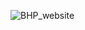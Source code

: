 ![BHP_website](https://github.com/Diams03/House_Price_Prediction/assets/146106042/89c20be4-7529-4971-827f-b4a81e6fbe46)

